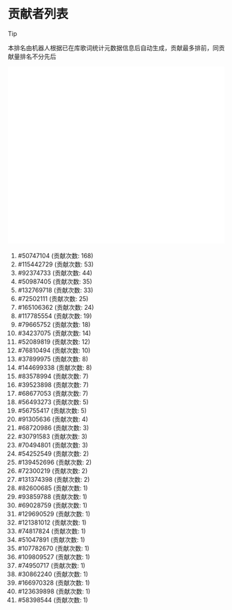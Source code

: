 # 贡献者列表

> [!TIP]
> 本排名由机器人根据已在库歌词统计元数据信息后自动生成，贡献最多排前，同贡献量排名不分先后

![贡献者头像画廊](./CONTRIBUTORS.svg)

1. #50747104 (贡献次数: 168)
2. #115442729 (贡献次数: 53)
3. #92374733 (贡献次数: 44)
4. #50987405 (贡献次数: 35)
5. #132769718 (贡献次数: 33)
6. #72502111 (贡献次数: 25)
7. #165106362 (贡献次数: 24)
8. #117785554 (贡献次数: 19)
9. #79665752 (贡献次数: 18)
10. #34237075 (贡献次数: 14)
11. #52089819 (贡献次数: 12)
12. #76810494 (贡献次数: 10)
13. #37899975 (贡献次数: 8)
14. #144699338 (贡献次数: 8)
15. #83578994 (贡献次数: 7)
16. #39523898 (贡献次数: 7)
17. #68677053 (贡献次数: 7)
18. #56493273 (贡献次数: 5)
19. #56755417 (贡献次数: 5)
20. #91305636 (贡献次数: 4)
21. #68720986 (贡献次数: 3)
22. #30791583 (贡献次数: 3)
23. #70494801 (贡献次数: 3)
24. #54252549 (贡献次数: 2)
25. #139452696 (贡献次数: 2)
26. #72300219 (贡献次数: 2)
27. #131374398 (贡献次数: 2)
28. #82600685 (贡献次数: 1)
29. #93859788 (贡献次数: 1)
30. #69028759 (贡献次数: 1)
31. #129690529 (贡献次数: 1)
32. #121381012 (贡献次数: 1)
33. #74817824 (贡献次数: 1)
34. #51047891 (贡献次数: 1)
35. #107782670 (贡献次数: 1)
36. #109809527 (贡献次数: 1)
37. #74950717 (贡献次数: 1)
38. #30862240 (贡献次数: 1)
39. #166970328 (贡献次数: 1)
40. #123639898 (贡献次数: 1)
41. #58398544 (贡献次数: 1)
